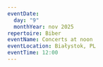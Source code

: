 ```yaml
---
eventDate:
  day: "9"
  monthYear: nov 2025
repertoire: Biber
eventName: Concerts at noon
eventLocation: Białystok, PL
eventTime: 12:00
---
```

